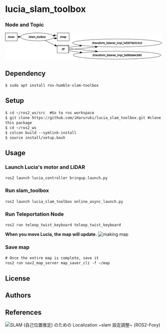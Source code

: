 # lucia_slam_toolbox
### Node and Topic
![](rosgraph.png)
## Dependency
```shell
$ sudo apt install ros-humble-slam-toolbox
```
## Setup
```shell
$ cd ~/ros2_ws/src  #Go to ros workspace
$ git clone https://github.com/iHaruruki/lucia_slam_toolbox.git #clone this package
$ cd ~/ros2_ws
$ colcon build --symlink-install
$ source install/setup.bash
```
## Usage
### Launch Lucia's motor and LiDAR
```shell
ros2 launch lucia_controller bringup.launch.py
```
### Run slam_toolbox
```shell
ros2 launch lucia_slam_toolbox online_async_launch.py
```
### Run Teleportation Node
```shell
ros2 run teleop_twist_keyboard teleop_twist_keyboard
```
**When you move Lucia, the map will update.**
![making map](media/slam_toolbox.gif)
### Save map
```shell
# Once the entire map is complete, save it
ros2 run nav2_map_server map_saver_cli -f ~/map
```
## License
## Authors
## References
![SLAM (自己位置推定) のための Localization ~slam 設定調整~ (ROS2-Foxy)](https://nutritionfoodtech.com/2022/11/29/slam-%E8%87%AA%E5%B7%B1%E4%BD%8D%E7%BD%AE%E6%8E%A8%E5%AE%9A-%E3%81%AE%E3%81%9F%E3%82%81%E3%81%AE-localization-slam-%E8%A8%AD%E5%AE%9A%E8%AA%BF%E6%95%B4-ros2-foxy/)
